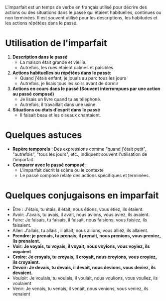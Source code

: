 L'imparfait est un temps de verbe en français utilisé pour décrire des actions ou des situations dans le passé qui étaient habituelles, continues ou non terminées.
Il est souvent utilisé pour les descriptions, les habitudes et les actions répétées dans le passé.

# Utilisation de l'imparfait
1. __Description dans le passé__
    * La maison était grande et vieille.
    * Autrefois, les rues étaient calmes et paisibles
2. __Actions habituelles ou répétées dans le passé:__
    * Quand j'étais enfant, je jouais au parc tous les jours
    * Autrefois, je lisais tous les soirs avant de dormir
3. __Actions en cours dans le passé (Souvent interrompues par une action au passé composé)__
    * Je lisais un livre quand tu as téléphoné.
    * Autrefois, il travaillait dans une usine.
4. __Situations ou états d'esprit dans le passé__
    * Il faisait beau et les oiseaux chantaient.

# Quelques astuces
* __Repère temporels__ : Des expressions comme "quand j'était petit", "autrefois", "tous les jours", etc., indiquent souvent l'utilisation de l'imparfait.
* __Comparer avec le passé composé__: 
    * L'imparfait décrit la scène ou le contexte
    * Le passé composé relate des actions spécifiques et terminées.

# Quelques conjugaisons en imparfait
* Être : J'étais, tu étais, il était, nous étions, vous étiez, ils étaient.
* Avoir: J'avais, tu avais, il avait, nous avions, vous aviez, ils avaient.
* Faire: Je faisais, tu faisais, il faisait, nous faisions, vous faisiez, ils faisaient.
* Aller: J'allais, tu allais , il allait, nous allions, vous alliez, ils allaient.
* __Prendre: je prenais, tu prenais, il prenait, nous prenions, vous preniez, ils prenaient.__
* __Voir: Je voyais, tu voyais, il voyait, nous voyions, vous voyiez, ils voyaient__
* __Croire: Je croyais, tu croyais, il croyait, nous croyions, vous croyiez, ils croyaient.__
* __Devoir: Je devais, tu devais, il devait, nous devions, vous deviez, ils devaient.__
* Vouloir: Je voulais, tu voulais, il voulait, nous voulions, vous vouliez, ils voulaient
* Venir: Je venais, tu venais, il venait, nous venions, vous veniez, ils venaient